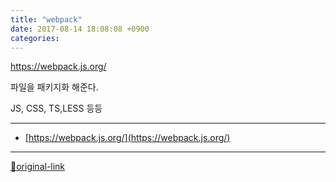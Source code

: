 ```yaml
---
title: "webpack"
date: 2017-08-14 18:08:08 +0900
categories: 
---
```

  

https://webpack.js.org/  

파일을 패키지화 해준다.
  

JS, CSS, TS,LESS 등등






***
+ [https://webpack.js.org/](https://webpack.js.org/)


***
[🔗original-link](http://www.mins01.com/mh/tech/read/1104)